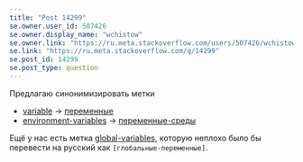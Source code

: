 ```yaml
---
title: "Post 14299"
se.owner.user_id: 507426
se.owner.display_name: "wchistow"
se.owner.link: "https://ru.meta.stackoverflow.com/users/507426/wchistow"
se.link: "https://ru.meta.stackoverflow.com/q/14299"
se.post_id: 14299
se.post_type: question
---
```

<p>Предлагаю синонимизировать метки</p>
<ul>
<li><a href="https://ru.stackoverflow.com/questions/tagged/variable" class="s-tag post-tag" title="показать вопросы с меткой [variable]" aria-label="показать вопросы с меткой [variable]" rel="tag" aria-labelledby="tag-variable-tooltip-container" data-tag-menu-origin="Unknown">variable</a> -&gt; <a href="https://ru.stackoverflow.com/questions/tagged/%d0%bf%d0%b5%d1%80%d0%b5%d0%bc%d0%b5%d0%bd%d0%bd%d1%8b%d0%b5" class="s-tag post-tag" title="показать вопросы с меткой [переменные]" aria-label="показать вопросы с меткой [переменные]" rel="tag" aria-labelledby="tag-переменные-tooltip-container" data-tag-menu-origin="Unknown">переменные</a></li>
<li><a href="https://ru.stackoverflow.com/questions/tagged/environment-variables" class="s-tag post-tag" title="показать вопросы с меткой [environment-variables]" aria-label="показать вопросы с меткой [environment-variables]" rel="tag" aria-labelledby="tag-environment-variables-tooltip-container" data-tag-menu-origin="Unknown">environment-variables</a> -&gt; <a href="https://ru.stackoverflow.com/questions/tagged/%d0%bf%d0%b5%d1%80%d0%b5%d0%bc%d0%b5%d0%bd%d0%bd%d1%8b%d0%b5-%d1%81%d1%80%d0%b5%d0%b4%d1%8b" class="s-tag post-tag" title="показать вопросы с меткой [переменные-среды]" aria-label="показать вопросы с меткой [переменные-среды]" rel="tag" aria-labelledby="tag-переменные-среды-tooltip-container" data-tag-menu-origin="Unknown">переменные-среды</a></li>
</ul>
<p>Ещё у нас есть метка <a href="https://ru.stackoverflow.com/questions/tagged/global-variables" class="s-tag post-tag" title="показать вопросы с меткой [global-variables]" aria-label="показать вопросы с меткой [global-variables]" rel="tag" aria-labelledby="tag-global-variables-tooltip-container" data-tag-menu-origin="Unknown">global-variables</a>, которую неплохо было бы перевести на русский как <code>[глобальные-переменные]</code>.</p>
